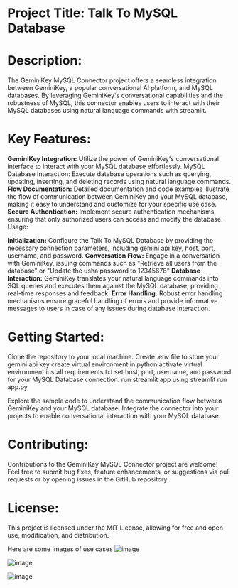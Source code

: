 # Project Title: Talk To MySQL Database

# Description:

The GeminiKey MySQL Connector project offers a seamless integration between GeminiKey, a popular conversational AI platform, and MySQL databases. By leveraging GeminiKey's conversational capabilities and the robustness of MySQL, this connector enables users to interact with their MySQL databases using natural language commands with streamlit.

# Key Features:

**GeminiKey Integration:** Utilize the power of GeminiKey's conversational interface to interact with your MySQL database effortlessly.
MySQL Database Interaction: Execute database operations such as querying, updating, inserting, and deleting records using natural language commands.
**Flow Documentation:** Detailed documentation and code examples illustrate the flow of communication between GeminiKey and your MySQL database, making it easy to understand and customize for your specific use case.
**Secure Authentication:** Implement secure authentication mechanisms, ensuring that only authorized users can access and modify the database.
Usage:

**Initialization:** Configure the Talk To MySQL Database by providing the necessary connection parameters, including gemini api key, host, port, username, and password.
**Conversation Flow:** Engage in a conversation with GeminiKey, issuing commands such as "Retrieve all users from the database" or "Update the usha password to 12345678"
**Database Interaction:** GeminiKey translates your natural language commands into SQL queries and executes them against the MySQL database, providing real-time responses and feedback.
**Error Handling:** Robust error handling mechanisms ensure graceful handling of errors and provide informative messages to users in case of any issues during database interaction.

# Getting Started:

Clone the repository to your local machine.
Create .env file to store your gemini api key
create virtual environment in python
activate virtual environment
install requirements.txt
set host, port, username, and password for your MySQL Database connection. 
run streamlit app using streamlit run app.py

Explore the sample code  to understand the communication flow between GeminiKey and your MySQL database.
Integrate the connector into your projects to enable conversational interaction with your MySQL database.
# Contributing:

Contributions to the GeminiKey MySQL Connector project are welcome! Feel free to submit bug fixes, feature enhancements, or suggestions via pull requests or by opening issues in the GitHub repository.

# License:

This project is licensed under the MIT License, allowing for free and open use, modification, and distribution.


Here are some Images of use cases 
![image](https://github.com/kashish63/Talk-to-MySQL-DB/assets/113279035/3c81f511-a18e-41d4-a755-197d84d568d5)


![image](https://github.com/kashish63/Talk-to-MySQL-DB/assets/113279035/f55ce9ec-5d82-49e7-8e32-3e0a34dd8a97)


![image](https://github.com/kashish63/Talk-to-MySQL-DB/assets/113279035/9a7482ef-e99b-49c9-b701-7158ef41eb84)
